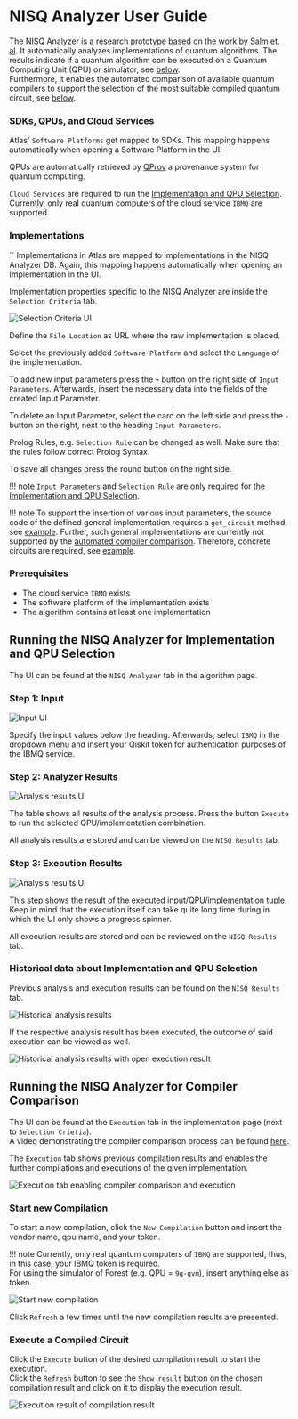 
# NISQ Analyzer User Guide
The NISQ Analyzer is a research prototype based on the work by [Salm et. al](https://link.springer.com/chapter/10.1007/978-3-030-64846-6_5). It automatically analyzes implementations of quantum algorithms. The results indicate if a quantum algorithm can be executed on a Quantum Computing Unit (QPU) or simulator, see [below](#running-the-nisq-analyzer-for-implementation-and-qpu-selection).  
Furthermore, it enables the automated comparison of available quantum compilers to support the selection of the most suitable compiled quantum circuit, see [below](#running-the-nisq-analyzer-for-compiler-comparison).
### SDKs, QPUs, and Cloud Services

Atlas' `Software Platforms` get mapped to SDKs. This mapping happens automatically when opening a Software Platform in the UI.   

QPUs are automatically retrieved by [QProv](https://github.com/UST-QuAntiL/qprov) a provenance system for quantum computing.   
 
`Cloud Services` are required to run the [Implementation and QPU Selection](#running-the-nisq-analyzer-for-implementation-and-qpu-selection).  
Currently, only real quantum computers of the cloud service `IBMQ` are supported.
### Implementations
``
Implementations in Atlas are mapped to Implementations in the NISQ Analyzer DB.
Again, this mapping happens automatically when opening an Implementation in the UI.

Implementation properties specific to the NISQ Analyzer are inside the `Selection Criteria` tab.

![Selection Criteria UI](./images/nisq_analyzer/implementation_selectionCriteria.png)

Define the `File Location` as URL where the raw implementation is placed.

Select the previously added `Software Platform` and select the `Language` of the implementation. 

To add new input parameters press the `+` button on the right side of `Input Parameters`. Afterwards, insert the necessary data into the fields of the created Input Parameter.

To delete an Input Parameter, select the card on the left side and press the `-` button on the right, next to the heading `Input Parameters`.

Prolog Rules, e.g. `Selection Rule` can be changed as well. Make sure that the rules follow correct Prolog Syntax.

To save all changes press the round button on the right side.

!!! note 
    `Input Parameters` and `Selection Rule` are only required for the [Implementation and QPU Selection](#running-the-nisq-analyzer-for-implementation-and-qpu-selection).  
    
!!! note 
    To support the insertion of various input parameters, the source code of the defined general implementation requires a `get_circuit` method, see [example](https://raw.githubusercontent.com/UST-QuAntiL/nisq-analyzer-content/master/example-implementations/Shor/shor-general-qiskit.py). Further, such general implementations are currently not supported by the [automated compiler comparison](#running-the-nisq-analyzer-for-compiler-comparison). Therefore, concrete circuits are required, see [example](https://raw.githubusercontent.com/UST-QuAntiL/nisq-analyzer-content/master/compiler-selection/Shor/shor-fix-15-qiskit.py).

### Prerequisites

* The cloud service `IBMQ` exists
* The software platform of the implementation exists
* The algorithm contains at least one implementation

## Running the NISQ Analyzer for Implementation and QPU Selection

The UI can be found at the `NISQ Analyzer` tab in the algorithm page.

### Step 1: Input

![Input UI](./images/nisq_analyzer/step1.png)

Specify the input values below the heading. Afterwards, select `IBMQ` in the dropdown menu and insert your Qiskit token for authentication purposes of the IBMQ service.

### Step 2: Analyzer Results

![Analysis results UI](./images/nisq_analyzer/step2.png)

The table shows all results of the analysis process. Press the button `Execute` to run the selected QPU/implementation combination.

All analysis results are stored and can be viewed on the `NISQ Results` tab.

### Step 3: Execution Results

![Analysis results UI](./images/nisq_analyzer/step3.png)

This step shows the result of the executed input/QPU/implementation tuple.
Keep in mind that the execution itself can take quite long time during in which the UI only shows a progress spinner.

All execution results are stored and can be reviewed on the `NISQ Results` tab.

### Historical data about Implementation and QPU Selection

Previous analysis and execution results can be found on the `NISQ Results` tab.

![Historical analysis results](./images/nisq_analyzer/results.png)

If the respective analysis result has been executed, the outcome of said execution can be viewed as well.

![Historical analysis results with open execution result](./images/nisq_analyzer/results_open.png)

## Running the NISQ Analyzer for Compiler Comparison

The UI can be found at the `Execution` tab in the implementation page (next to `Selection Crietia`).  
A video demonstrating the compiler comparison process can be found [here](https://www.youtube.com/watch?v=I5l8vaA-zO8&feature=youtu.be).

The `Execution` tab shows previous compilation results and enables the further compilations and executions of the given implementation.

![Execution tab enabling compiler comparison and execution](./images/nisq_analyzer/impl-execution.png)

### Start new Compilation

To start a new compilation, click the `New Compilation` button and insert the vendor name, qpu name, and your token.

!!! note 
    Currently, only real quantum computers of `IBMQ` are supported, thus, in this case, your IBMQ token is required.  
    For using the simulator of Forest (e.g. QPU = `9q-qvm`), insert anything else as token.

![Start new compilation](./images/nisq_analyzer/new-compilation.png)

Click `Refresh` a few times until the new compilation results are presented.

### Execute a Compiled Circuit

Click the `Execute` button of the desired compilation result to start the execution.   
Click the `Refresh` button to see the `Show result` button on the chosen compilation result and click on it to display the execution result.

![Execution result of compilation result](./images/nisq_analyzer/impl-execution-result.png)


